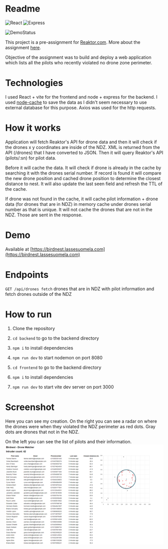 # Readme

![React](https://img.shields.io/badge/React-20232A?style=for-the-badge&logo=react&logoColor=61DAFB)
![Express](	https://img.shields.io/badge/Express.js-404D59?style=for-the-badge)

![DemoStatus](https://img.shields.io/website?down_message=Offline&label=Demo&up_message=Online&url=https%3A%2F%2Fbirdnest.lassesuomela.com)

This project is a pre-assignment for [Reaktor.com](https://www.reaktor.com/). More about the assignment [here](https://assignments.reaktor.com/birdnest).

Objective of the assignment was to build and deploy a web application which lists all the pilots who recently violated no drone zone perimeter.

# Technologies

I used React + vite for the frontend and node + express for the backend. I used [node-cache](https://www.npmjs.com/package/node-cache) to save the data as I didn't seem necessary to use external database for this purpose. Axios was used for the http requests.

# How it works

Application will fetch Reaktor's API for drone data and then it will check if the drones x y coordinates are inside of the NDZ. XML is returned from the API (/drones) that I have converted to JSON. Then it will query Reaktor's API (pilots/:sn) for pilot data.

Before it will cache the data. It will check if drone is already in the cache by searching it with the drones serial number. If record is found it will compare the new drone position and cached drone position to determine the closest distance to nest. It will also update the last seen field and refresh the TTL of the cache. 

If drone was not found in the cache, it will cache pilot information + drone data (for drones that are in NDZ) in memory cache under drones serial number as that is unique. It will not cache the drones that are not in the NDZ. Those are sent in the response.

# Demo

Available at [https://birdnest.lassesuomela.com](https://birdnest.lassesuomela.com)

# Endpoints

`GET /api/drones fetch` drones that are in NDZ with pilot information and fetch drones outside of the NDZ

# How to run

1. Clone the repository
2. `cd backend` to go to the backend directory
3. `npm i` to install dependencies
4. `npm run dev` to start nodemon on port 8080

5. `cd frontend` to go to the backend directory
6. `npm i` to install dependencies
7. `npm run dev` to start vite dev server on port 3000

# Screenshot

Here you can see my creation. On the right you can see a radar on where the drones were when they violated the NDZ perimeter as red dots. Gray dots are drones that not in the NDZ.

On the left you can see the list of pilots and their information.
![Drone watcher](screenshots/Screenshot_1.png)